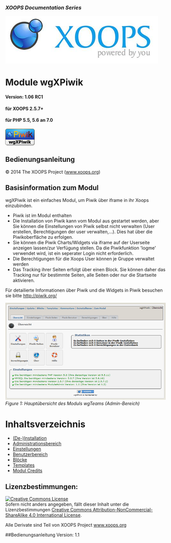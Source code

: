 ### _XOOPS Documentation Series_
![](assets/logoXoops.jpg)

# Module wgXPiwik
#### Version: 1.06 RC1
#### für XOOPS 2.5.7+
#### für PHP 5.5, 5.6 an 7.0
      
![](assets/logoModule.png)
            
## Bedienungsanleitung

© 2014 The XOOPS Project (www.xoops.org)    

## Basisinformation zum Modul

wgXPiwik ist ein einfaches Modul, um Piwik über iframe in ihr Xoops einzubinden.

* Piwik ist im Modul enthalten
* Die Installation von Piwik kann vom Modul aus gestartet werden, aber Sie können die Einstellungen von Piwik selbst nicht verwalten (User erstellen, Berechtigungen der user verwalten,...). Dies hat über die Piwikoberfläche zu erfolgen.
* Sie können die Piwik Charts/Widgets via iframe auf der Userseite anzeigen lassen/zur Verfügung stellen. Da die Piwikfunktion 'logme' verwendet wird, ist ein seperater Login nicht erforderlich.
* Die Berechtigungen für die Xoops User können je Gruppe verwaltet werden
* Das Tracking ihrer Seiten erfolgt über einen Block. Sie können daher das Tracking nur für bestimmte Seiten, alle Seiten oder nur die Startseite aktivieren.

Für detailierte Informationen über Piwik und die Widgets in Piwik besuchen sie bitte http://piwik.org/

![0dashboard.png](assets/0dashboard.png)<br/>
*Figure 1: Hauptübersicht des Moduls wgTeams (Admin-Bereich)*

# Inhaltsverzeichnis

* [(De-)Installation](book/1install.md)
* [Administrationsbereich](book/2administration.md)
* [Einstellungen](book/3preferences.md)
* [Benutzerbereich](book/5userside.md)
* [Blöcke](book/6blocks.md)
* [Templates](book/7templates.md)
* [Modul Credits](book/9credits.md)

## Lizenzbestimmungen:

<a rel="license" href="http://creativecommons.org/licenses/by-nc-sa/4.0/"><img alt="Creative Commons License" style="border-width:0" src="https://i.creativecommons.org/l/by-nc-sa/4.0/88x31.png" /></a><br />Sofern nicht anders angegeben, fällt dieser Inhalt unter die Lizenzbestimmungen <a rel="license" href="http://creativecommons.org/licenses/by-nc-sa/4.0/">Creative Commons Attribution-NonCommercial-ShareAlike 4.0 International License</a>.

Alle Derivate sind Teil von XOOPS Project <a rel="xoops" href="http://www.xoops.org">www.xoops.org</a>

##Bedienungsanleitung Version: 1.1